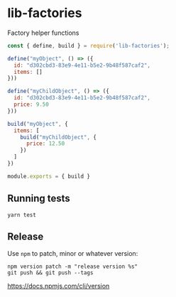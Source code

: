 # lib-factories

Factory helper functions

```js
const { define, build } = require('lib-factories');

define("myObject", () => ({
  id: "d302cbd3-83e9-4e11-b5e2-9b48f587caf2",
  items: []
}))

define("myChildObject", () => ({
  id: "d302cbd3-83e9-4e11-b5e2-9b48f587caf2",
  price: 9.50
}))

build("myObject", {
  items: [
    build("myChildObject", {
      price: 12.50
    })
  ]
})

module.exports = { build }
```

## Running tests

```
yarn test
```

## Release

Use `npm` to patch, minor or whatever version:

```
npm version patch -m "release version %s"
git push && git push --tags
```

https://docs.npmjs.com/cli/version
